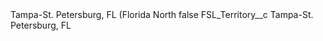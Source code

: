 <?xml version="1.0" encoding="UTF-8"?>
<CustomMetadata xmlns="http://soap.sforce.com/2006/04/metadata" xmlns:xsi="http://www.w3.org/2001/XMLSchema-instance" xmlns:xsd="http://www.w3.org/2001/XMLSchema">
    <label>Tampa-St. Petersburg, FL (Florida North</label>
    <protected>false</protected>
    <values>
        <field>FSL_Territory__c</field>
        <value xsi:type="xsd:string">Tampa-St. Petersburg, FL</value>
    </values>
</CustomMetadata>
